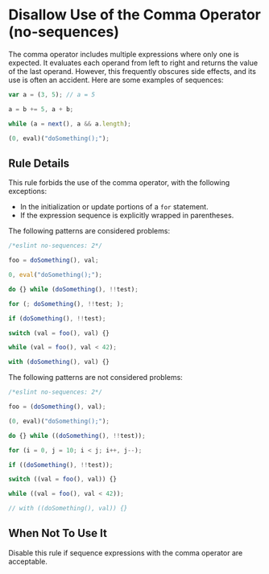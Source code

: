 # Disallow Use of the Comma Operator (no-sequences)

The comma operator includes multiple expressions where only one is expected. It evaluates each operand from left to right and returns the value of the last operand. However, this frequently obscures side effects, and its use is often an accident. Here are some examples of sequences:

```js
var a = (3, 5); // a = 5

a = b += 5, a + b;

while (a = next(), a && a.length);

(0, eval)("doSomething();");
```

## Rule Details

This rule forbids the use of the comma operator, with the following exceptions:

* In the initialization or update portions of a `for` statement.
* If the expression sequence is explicitly wrapped in parentheses.

The following patterns are considered problems:

```js
/*eslint no-sequences: 2*/

foo = doSomething(), val;

0, eval("doSomething();");

do {} while (doSomething(), !!test);

for (; doSomething(), !!test; );

if (doSomething(), !!test);

switch (val = foo(), val) {}

while (val = foo(), val < 42);

with (doSomething(), val) {}
```

The following patterns are not considered problems:

```js
/*eslint no-sequences: 2*/

foo = (doSomething(), val);

(0, eval)("doSomething();");

do {} while ((doSomething(), !!test));

for (i = 0, j = 10; i < j; i++, j--);

if ((doSomething(), !!test));

switch ((val = foo(), val)) {}

while ((val = foo(), val < 42));

// with ((doSomething(), val)) {}
```

## When Not To Use It

Disable this rule if sequence expressions with the comma operator are acceptable.
